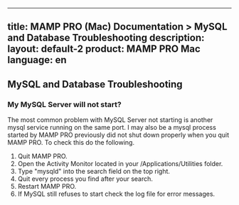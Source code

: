 
---
title: MAMP PRO (Mac) Documentation > MySQL and Database Troubleshooting
description: 
layout: default-2
product: MAMP PRO Mac
language: en
---

## MySQL and Database Troubleshooting

### My MySQL Server will not start?

The most common problem with MySQL Server not starting is another mysql service running on the same port. I may also be a mysql process started by MAMP PRO previously did not shut down properly when you quit MAMP PRO. To check this do the following. 

1. Quit MAMP PRO.
2. Open the Activity Monitor located in your /Applications/Utilities folder.
3. Type "mysqld" into the search field on the top right.
4. Quit every process you find after your search.
5. Restart MAMP PRO.
6. If MySQL still refuses to start check the log file for error messages.

